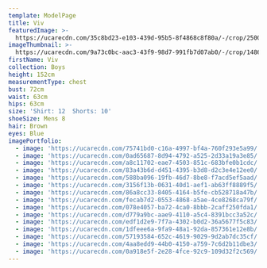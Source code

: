 ```yaml
---
template: ModelPage
title: Viv
featuredImage: >-
  https://ucarecdn.com/35c8bd23-e103-439d-95b5-8f4868c8f80a/-/crop/2500x1398/0,27/-/preview/
imageThumbnail: >-
  https://ucarecdn.com/9a73c0bc-aac3-43f9-98d7-991fb7d07ab0/-/crop/1486x1365/321,0/-/preview/
firstName: Viv
collection: Boys
height: 152cm
measurementType: chest
bust: 72cm
waist: 63cm
hips: 63cm
size: 'Shirt: 12  Shorts: 10'
shoeSize: Mens 8
hair: Brown
eyes: Blue
imagePortfolio:
  - image: 'https://ucarecdn.com/75741bd0-c16a-4997-bf4a-760f293e5a99/'
  - image: 'https://ucarecdn.com/0ad65687-8d94-4792-a525-2d33a19a3e85/'
  - image: 'https://ucarecdn.com/a8c11702-eae7-4503-851c-683bfe0b1cdc/'
  - image: 'https://ucarecdn.com/83a43b6d-d451-4395-b3d8-d2c3e4e12ee0/'
  - image: 'https://ucarecdn.com/588ba096-19fb-46d7-8be8-f7acd5ef5aad/'
  - image: 'https://ucarecdn.com/3156f13b-0631-40d1-aef1-ab63ff8889f5/'
  - image: 'https://ucarecdn.com/86a8cc33-8405-4164-b5fe-cb528718a47b/'
  - image: 'https://ucarecdn.com/fecab7d2-0553-4868-a5ae-4ce8268ca79f/'
  - image: 'https://ucarecdn.com/078e4057-ba72-4ca0-8bbb-2caff250fda1/'
  - image: 'https://ucarecdn.com/d779a9bc-aae9-4110-a5c4-8391bcc3a52c/'
  - image: 'https://ucarecdn.com/edf1d2e9-7f7a-4302-b0d2-36a5677f5c83/'
  - image: 'https://ucarecdn.com/1dfeee6a-9fa9-48a1-92da-857361e12e8b/'
  - image: 'https://ucarecdn.com/57193584-652c-4619-9029-9d2ab7dc35cf/'
  - image: 'https://ucarecdn.com/4aa8edd9-44b0-4150-a759-7c6d2b11dbe3/'
  - image: 'https://ucarecdn.com/0a918e5f-2e28-4fce-92c9-109d32f2c569/'
---
```


